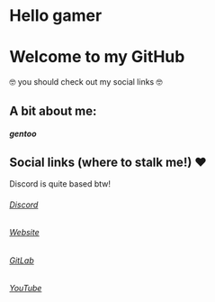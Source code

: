 # Hello gamer
# Welcome to my GitHub
🤓 you should check out my social links 🤓

## A bit about me:
##### gentoo

## Social links (where to stalk me!) ❤️
Discord is quite based btw!
###### [Discord](https://discord.gg/fRTBD5WUJw)
###### [Website](https://scrv.xyz)
###### [GitLab](https://gitlab.com/sprmcell)
###### [YouTube](https://youtube.com/spermcell)
